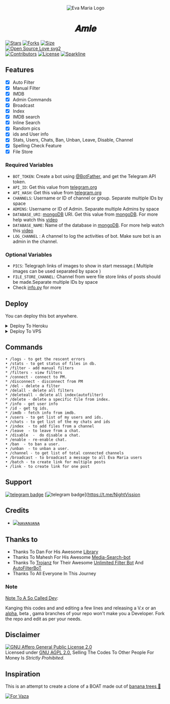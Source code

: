 <p align="center">
  <img src="https://telegra.ph/file/9b030740eb23d49d58f04.jpg" alt="Eva Maria Logo">
</p>
<h1 align="center">
  <b>𝑨𝒎𝒊𝒆</b>
</h1>


[![Stars](https://img.shields.io/github/stars/Captainamarica/Amie?style=flat-square&color=yellow)](https://github.com/Captainamarica/Amie/stargazers)
[![Forks](https://img.shields.io/github/forks/Captainamarica/Amie?style=flat-square&color=orange)](https://github.com/Captainamarica/Amie/fork)
[![Size](https://img.shields.io/github/repo-size/Captainamarica/Amie?style=flat-square&color=green)](hhttps://github.com/Captainamarica/Amie/)   
[![Open Source Love svg2](https://badges.frapsoft.com/os/v2/open-source.svg?v=103)](https://github.com/Captainamarica/Amie)   
[![Contributors](https://img.shields.io/github/contributors/Captainamarica/Amie?style=flat-square&color=green)](https://github.com/Captainamarica/Amie/graphs/contributors)
[![License](https://img.shields.io/badge/License-AGPL-blue)](https://github.com/Captainamarica/Amie/blob/main/LICENSE)
[![Sparkline](https://stars.medv.io/Captainamarica/Amie.svg)](https://stars.medv.io/Captainamarica/Amie)


## Features

- [x] Auto Filter
- [x] Manual Filter
- [x] IMDB
- [x] Admin Commands
- [x] Broadcast
- [x] Index
- [x] IMDB search
- [x] Inline Search
- [x] Random pics
- [x] ids and User info 
- [x] Stats, Users, Chats, Ban, Unban, Leave, Disable, Channel
- [x] Spelling Check Feature
- [x] File Store

### Required Variables
* `BOT_TOKEN`: Create a bot using [@BotFather](https://telegram.dog/BotFather), and get the Telegram API token.
* `API_ID`: Get this value from [telegram.org](https://my.telegram.org/apps)
* `API_HASH`: Get this value from [telegram.org](https://my.telegram.org/apps)
* `CHANNELS`: Username or ID of channel or group. Separate multiple IDs by space
* `ADMINS`: Username or ID of Admin. Separate multiple Admins by space
* `DATABASE_URI`: [mongoDB](https://www.mongodb.com) URI. Get this value from [mongoDB](https://www.mongodb.com). For more help watch this [video](https://youtu.be/1G1XwEOnxxo)
* `DATABASE_NAME`: Name of the database in [mongoDB](https://www.mongodb.com). For more help watch this [video](https://youtu.be/1G1XwEOnxxo)
* `LOG_CHANNEL` : A channel to log the activities of bot. Make sure bot is an admin in the channel.
### Optional Variables
* `PICS`: Telegraph links of images to show in start message.( Multiple images can be used separated by space )
* `FILE_STORE_CHANNEL`: Channel from were file store links of posts should be made.Separate multiple IDs by space
* Check [info.py](https://github.com/Captainamarica/Amie/blob/master/info.py) for more


## Deploy
You can deploy this bot anywhere.


<details><summary>Deploy To Heroku</summary>
<p>
<br>
<a href="https://heroku.com/deploy?template=https://github.com/Captainamarica/Amie">
  <img src="https://www.herokucdn.com/deploy/button.svg" alt="Deploy">
</a>
</p>
</details>

<details><summary>Deploy To VPS</summary>
<p>
<pre>
git clone https://github.com/Captainamarica/Amie
# Install Packages
pip3 install -U -r requirements.txt
Edit info.py with variables as given below then run bot
python3 bot.py
</pre>
</p>
</details>


## Commands
```
• /logs - to get the rescent errors
• /stats - to get status of files in db.
* /filter - add manual filters
* /filters - view filters
* /connect - connect to PM.
* /disconnect - disconnect from PM
* /del - delete a filter
* /delall - delete all filters
* /deleteall - delete all index(autofilter)
* /delete - delete a specific file from index.
* /info - get user info
* /id - get tg ids.
* /imdb - fetch info from imdb.
• /users - to get list of my users and ids.
• /chats - to get list of the my chats and ids 
• /index  - to add files from a channel
• /leave  - to leave from a chat.
• /disable  -  do disable a chat.
* /enable - re-enable chat.
• /ban  - to ban a user.
• /unban  - to unban a user.
• /channel - to get list of total connected channels
• /broadcast - to broadcast a message to all Eva Maria users
• /batch - to create link for multiple posts
• /link - to create link for one post
```
## Support
[![telegram badge](https://img.shields.io/badge/Telegram-Group-30302f?style=flat&logo=telegram)](https://t.me/NightVissionSupport)
[![telegram badge](https://img.shields.io/badge/Telegram-Channel-30302f?style=flat&logo=telegram)](https://t.me/NightVission

## Credits 
* [![ɴᴀᴠᴀɴᴊᴀɴᴀ](https://img.shields.io/static/v1?label=EvaMaria&message=devs&color=critical)](https://t.me/NA_VA_N_JA_NA1)


## Thanks to 
 - Thanks To Dan For His Awesome [Library](https://github.com/pyrogram/pyrogram)
 - Thanks To Mahesh For His Awesome [Media-Search-bot](https://github.com/Mahesh0253/Media-Search-bot)
 - Thanks To [Trojanz](https://github.com/trojanzhex) for Their Awesome [Unlimited Filter Bot](https://github.com/TroJanzHEX/Unlimited-Filter-Bot) And [AutoFilterBoT](https://github.com/trojanzhex/auto-filter-bot)
 - Thanks To All Everyone In This Journey

### Note

[Note To A So Called Dev](https://telegram.dog/subin_works/203): 

Kanging this codes and and editing a few lines and releasing a V.x  or an [alpha](https://telegram.dog/subin_works/204), beta , gama branches of your repo won't make you a Developer.
Fork the repo and edit as per your needs.

## Disclaimer
[![GNU Affero General Public License 2.0](https://www.gnu.org/graphics/agplv3-155x51.png)](https://www.gnu.org/licenses/agpl-3.0.en.html#header)    
Licensed under [GNU AGPL 2.0.](https://github.com/EvamariaTG/evamaria/blob/master/LICENSE)
Selling The Codes To Other People For Money Is *Strictly Prohibited*.

## Inspiration
This is an attempt to create a clone of a BOAT made out of [banana trees 🌳](https://telegram.dog/GetTGLink/4187)

[![For Vaza](https://telegra.ph/file/e743b0c8a04252774bac2.jpg)](https://telegra.ph/file/98342dc186fd7484cba91.mp4 "Oru Kootam Vazhakalk samarpikkunnu")
